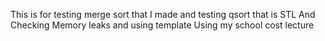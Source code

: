 This is for testing merge sort that I made
and testing qsort that is STL
And Checking Memory leaks
and using template
Using my school cost lecture


